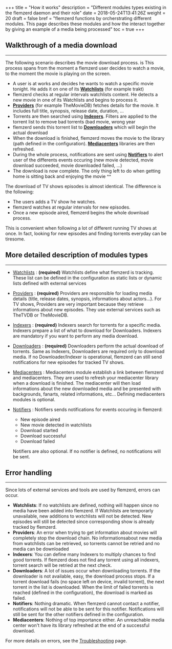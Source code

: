 +++
title = "How it works"
description = "Different modules types existing in the flemzerd daemon and their role"
date = 2018-05-24T13:41:26Z
weight = 20
draft = false
bref = "flemzerd functions by orcherstrating different modules. This page describes these modules and how the interact together by giving an example of a media being processed"
toc = true
+++

## Walkthrough of a media download
---

The following scenario describes the movie download process. is This process spans from the moment a flemzerd user decides to watch a movie, to the moment the movie is playing on the screen.

* A user is at works and decides he wants to watch a specific movie tonight. He adds it on one of its **[Watchlists](/docs/watchlists)** (for example trakt)
* flemzerd checks at regular intervals watchlists content. He detects a new movie in one of its Watchlists and begins to process it.
* **[Providers](/docs/providers)** (for example TheMovieDB) fetches details for the movie. It includes full title, synopsis, release date, duration, ...
* Torrents are then searched using **[Indexers](/docs/indexers)**. Filters are applied to the torrent list to remove bad torrents (bad movie, wrong year
* flemzerd sends this torrent list to **[Downloaders](/docs/downloaders)** which will begin the actual download
* When the download is finished, flemzerd moves the movie to the library (path defined in the configuration). **[Mediacenters](/docs/mediacenters)** libraries are then refreshed.
* During the whole process, notifications are sent using **[Notifiers](/docs/notifiers)** to alert user of the differents events occuring (new movie detected, movie download succeeded, movie downloaded failed, ...)
* The download is now complete. The only thing left to do when getting home is sitting back and enjoying the movie ^^

The download of TV shows episodes is almost identical. The difference is the following:

* The users adds a TV show he watches.
* flemzerd watches at regular intervals for new episodes.
* Once a new episode aired, flemzerd begins the whole download process.

This is convenient when following a lot of different running TV shows at once. In fact, looking for new episodes and finding torrents everyday can be tiresome.


## More detailed description of modules types
---

* [Watchlists](/docs/watchlists) : **(required)** Watchlists define what flemzerd is tracking. These list can be defined in the configuration as static lists or dynamic lists defined with external services
* [Providers](/docs/providers) : **(required)** Providers are responsible for loading media details (title, release dates, synopsis, informations about actors...). For TV shows, Providers are very important because they retrieve informations about new episodes. They use external services such as TheTVDB or TheMovieDB.
* [Indexers](/docs/indexers) : **(required)** Indexers search for torrents for a specific media. Indexers prepare a list of what to download for Downloaders. Indexers are mandatory if you want to perform any media download.
* [Downloaders](/docs/downloaders) : **(required)** Downloaders perform the actual download of torrents. Same as Indexers, Downloaders are required only to download media. If no Downloader/Indexer is operational, flemzerd can still send notifications for new episodes for tracked TV shows.
* [Mediacenters](/docs/mediacenters) : Mediacenters module establish a link between flemzerd and mediacenters. They are used to refresh your mediacenter library when a download is finished. The mediacenter will then load informations about the new downloaded media and be presented with backgrounds, fanarts, related informations, etc... Defining mediacenters modules is optional.
* [Notifiers](/docs/notifiers) : Notifiers sends notifications for events occuring in flemzerd: 
    * New episode aired
    * New movie detected in watchlists
    * Download started
    * Download successful
    * Download failed

  Notifiers are also optional. If no notifier is defined, no notifications will be sent.


## Error handling
---

Since lots of external services and tools are used by flemzerd, errors can occur. 

* **Watchlists**: If no watchlists are defined, nothing will happen since no media have been added into flemzerd. If Watchlists are temporarly unavailable, new additions to wxtchlists will not be detected. New episodes will still be detected since corresponding show is already tracked by flemzerd.
* **Providers**: An error when trying to get information about movies will completely stop the download chain. No informationsabout new media from watchlists can be retrieved, so torrents cannot be retried and no media can be downloaded
* **Indexers**: You can define many Indexers to multiply chances to find good torrents. If flemzerd does not find any torrent using all indexers, torrent search will be retried at the next check.
* **Downloaders**: A lot of issues occur when downloading torrents. If the downloader is not available, easy, the download process stops. If a torrent download fails (no space left on device, invalid torrent), the next torrent in the list is downloaded. When the limit of failed torrents is reached (defined in the configuration), the download is marked as failed.
* **Notifiers**: Nothing dramatic. When flemzerd cannot contact a notifier, notifications will not be able to be sent for this notifier. Notifications will still be sent for the other notifiers defined in the configuration.
* **Mediacenters**: Nothing of top importance either. An unreachable media center won't have its library refreshed at the end of a successful download.


For more details on errors, see the [Troubleshooting](/docs/troubleshooting) page.
